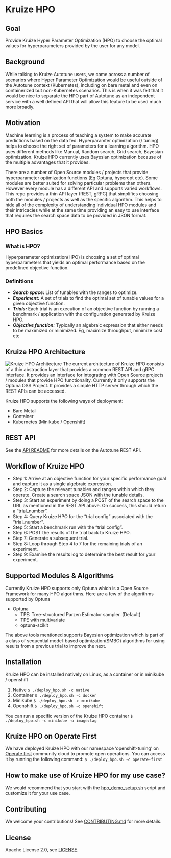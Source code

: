 # Kruize HPO

## Goal

Provide Kruize Hyper Parameter Optimization (HPO) to choose the optimal values for hyperparameters provided by the user for any model.

## Background

While talking to Kruize Autotune users, we came across a number of scenarios where Hyper Parameter Optimization would be useful outside of the Autotune context (Kubernetes), including on bare metal and even on containerized but non-Kubernetes scenarios. This is when it was felt that it would be nice to separate the HPO part of Autotune as an independent service with a well defined API that will allow this feature to be used much more broadly.

## Motivation

Machine learning is a process of teaching a system to make accurate predictions based on the data fed. Hyperparamter optimization (/ tuning) helps to choose the right set of parameters for a learning algorithm. HPO uses different methods like Manual, Random search, Grid search, Bayesian optimization. Kruize HPO currently uses Bayesian optimization because of the multiple advantages that it provides.

There are a number of Open Source modules / projects that provide hyperparameter optimization functions (Eg Optuna, hyperopt etc). Some modules are better suited for solving particular problems than others. However every module has a different API and supports varied workflows. This repo provides a thin API layer (REST, gRPC) that simplifies choosing both the modules / projects as well as the specific algorithm. This helps to hide all of the complexity of understanding individual HPO modules and their intricacies while at the same time providing an easy to use interface that requires the search space data to be provided in JSON format.

## HPO Basics
### What is HPO?
Hyperparameter optimization(HPO) is choosing a set of optimal hyperparameters that yields an optimal performance based on the predefined objective function. 

### Definitions
- **_Search space:_** List of tunables with the ranges to optimize.
- **_Experiment:_** A set of trials to find the optimal set of tunable values for a given objective function.
- **_Trials:_** Each trial is an execution of an objective function by running a benchmark / application with the configuration generated by Kruize HPO.
- **_Objective function:_** Typically an algebraic expression that either needs to be maximized or minimized. Eg, maximize throughput, minimize cost etc

## Kruize HPO Architecture
![Kruize HPO Architecture](/design/kruize_hpo.png)
The current architecture of Kruize HPO consists of a thin abstraction layer that provides a common REST API and gRPC interface. It provides an interface for integrating with Open Source projects / modules that provide HPO functionality. Currently it only supports the Optuna OSS Project. It provides a simple HTTP server through which the REST APIs can be accessed.

Kruize HPO supports the following ways of deployment:
- Bare Metal
- Container
- Kubernetes (Minikube / Openshift)

## REST API

See the [API README](/design/API.md) for more details on the Autotune REST API.

## Workflow of Kruize HPO
- Step 1: Arrive at an objective function for your specific performance goal and capture it as a single algebraic expression.
- Step 2: Capture the relevant tunables and ranges within which they operate. Create a search space JSON with the tunable details.
- Step 3: Start an experiment by doing a POST of the search space to the URL as mentioned in the REST API above. On success, this should return a “trial\_number”.
- Step 4: Query Kruize HPO for the “trial config” associated with the “trial\_number”.
- Step 5: Start a benchmark run with the “trial config”.
- Step 6: POST the results of the trial back to Kruize HPO.
- Step 7: Generate a subsequent trial.
- Step 8: Loop through Step 4 to 7 for the remaining trials of an experiment.
- Step 9: Examine the results log to determine the best result for your experiment.

## Supported Modules & Algorithms
Currently Kruize HPO supports only Optuna which is a Open Source Framework for many HPO algorithms. Here are a few of the algorithms supported by Optuna
- Optuna
  * TPE:  Tree-structured Parzen Estimator sampler. (Default)
  * TPE with multivariate
  * optuna-scikit

The above tools mentioned supports Bayesian optimization which is part of a class of sequential model-based optimization(SMBO) algorithms for using results from a previous trial to improve the next.

## Installation

Kruize HPO can be installed natively on Linux, as a container or in minikube / openshift
1. Native
    `$ ./deploy_hpo.sh -c native`
2. Container
    `$ ./deploy_hpo.sh -c docker`
3. Minikube
    `$ ./deploy_hpo.sh -c minikube`
4. Openshift
    `$ ./deploy_hpo.sh -c openshift`

You can run a specific version of the Kruize HPO container
    `$ ./deploy_hpo.sh -c minikube -o image:tag`

## Kruize HPO on Operate First
We have deployed Kruize HPO with our namespace ‘openshift-tuning’ on [Operate first](https://www.operate-first.cloud/) community cloud to promote open operations. You can access it by running the following command:
 `$ ./deploy_hpo.sh -c operate-first`

## How to make use of Kruize HPO for my use case?

We would recommend that you start with the [hpo\_demo\_setup.sh](https://github.com/kruize/kruize-demos/blob/main/hpo_demo_setup.sh) script and customize it for your use case.

## Contributing

We welcome your contributions! See [CONTRIBUTING.md](/CONTRIBUTING.md) for more details.

## License

Apache License 2.0, see [LICENSE](/LICENSE).
